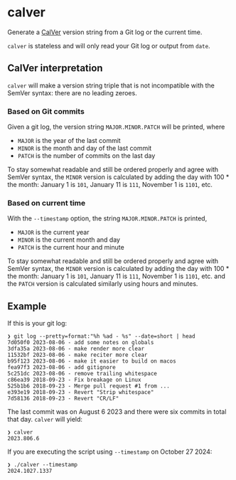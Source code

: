 # calver

Generate a [CalVer] version string from a Git log or the current time.

`calver` is stateless and will only read your Git log or output from `date`.

## CalVer interpretation

`calver` will make a version string triple that is not incompatible with the
SemVer syntax: there are no leading zeroes.

### Based on Git commits

Given a git log, the version string `MAJOR.MINOR.PATCH` will be printed, where

* `MAJOR` is the year of the last commit
* `MINOR` is the month and day of the last commit
* `PATCH` is the number of commits on the last day

To stay somewhat readable and still be ordered properly and agree with SemVer
syntax, the `MINOR` version is calculated by adding the day with 100 * the
month: January 1 is `101`, January 11 is `111`, November 1 is `1101`, etc.

### Based on current time

With the `--timestamp` option, the string `MAJOR.MINOR.PATCH` is printed,

* `MAJOR` is the current year
* `MINOR` is the current month and day
* `PATCH` is the current hour and minute

To stay somewhat readable and still be ordered properly and agree with SemVer
syntax, the `MINOR` version is calculated by adding the day with 100 * the
month: January 1 is `101`, January 11 is `111`, November 1 is `1101`, etc.
and the `PATCH` version is calculated similarly using hours and minutes.

## Example

If this is your git log:

```
❯ git log --pretty=format:"%h %ad - %s" --date=short | head
7d050f0 2023-08-06 - add some notes on globals
3dfa35a 2023-08-06 - make render more clear
11532bf 2023-08-06 - make reciter more clear
b95f123 2023-08-06 - make it easier to build on macos
fea97f3 2023-08-06 - add gitignore
5c251dc 2023-08-06 - remove trailing whitespace
c86ea39 2018-09-23 - Fix breakage on Linux
525b1b6 2018-09-23 - Merge pull request #1 from ...
e393e19 2018-09-23 - Revert "Strip whitespace"
7d58136 2018-09-23 - Revert "CR/LF"
```

The last commit was on August 6 2023 and there were six commits in total that day. `calver` will yield:

```
❯ calver
2023.806.6
```

If you are executing the script using `--timestamp` on October 27 2024:

```
❯ ./calver --timestamp
2024.1027.1337
```

[CalVer]: https://calver.org
